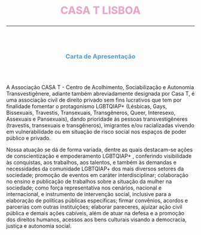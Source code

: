 <main>
<h1 style="text-align: center; font-weight: 800; border: none; padding: 5px; color: #E5AAC9;">CASA T LISBOA</h1>
<hr />
<br />
<br />
<h3 style="text-align: center; font-weight: 800; color: #61A3CC;">Carta de Apresentação</h3>
<br />
<br />
<p>
A Associação CASA T - Centro de Acolhimento, Sociabilização e Autonomia Transvestigênere, adiante também abreviadamente designada por Casa T, é uma associação civil de direito privado sem fins lucrativos que tem por finalidade fomentar o protagonismo LGBTQIAP+ (Lésbicas, Gays, Bissexuais, Travestis, Transexuais, Transgêneros, Queer, Interesexo, Assexuais e Pansexuais), dando prioridade às pessoas transvestigêneres (travestis, transexuais e transgêneros), imigrantes e/ou racializadas vivendo em vulnerabilidade ou em situação de risco social nos espaços de poder público e privado.
 
Nossa atuação se dá de forma variada, dentre as quais destacam-se ações de conscientização e empoderamento LGBTQIAP+ , conferindo visibilidade às conquistas, aos trabalhos, aos talentos, e também às demandas e necessidades da comunidade LGBTQIAP+ dos mais diversos setores da sociedade; promoção de eventos em caráter interdisciplinar; colaboração no ensino e publicação de trabalhos sobre a situação da mulher na sociedade; como força representativa nos cenários, nacional e internacional, e instrumento de intervenção social, inclusive para a elaboração de políticas públicas específicas; firmar convênios, acordos e parcerias com outras instituições; elaborar pareceres, ajuizar ação civil pública e demais ações cabíveis, além de atuar na defesa e a promoção dos direitos humanos, acessos aos bens culturais visando a democracia, justiça e autonomia  social.
</p>
<main>